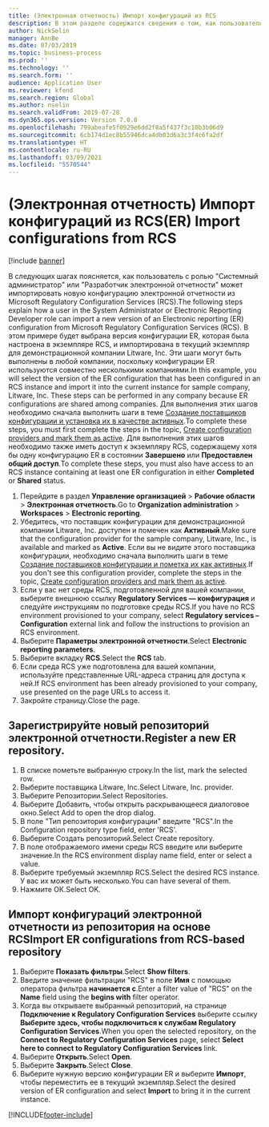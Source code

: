```yaml
---
title: (Электронная отчетность) Импорт конфигураций из RCS
description: В этом разделе содержатся сведения о том, как пользователь может импортировать новую версию конфигурации ER из RCS.
author: NickSelin
manager: AnnBe
ms.date: 07/03/2019
ms.topic: business-process
ms.prod: ''
ms.technology: ''
ms.search.form: ''
audience: Application User
ms.reviewer: kfend
ms.search.region: Global
ms.author: nselin
ms.search.validFrom: 2019-07-28
ms.dyn365.ops.version: Version 7.0.0
ms.openlocfilehash: 799abeafe5f0929e6dd2f8a5f437f3c10b3b06d9
ms.sourcegitcommit: 6cb174d1ec8b55946dca4db03d6a3c3f4c6fa2df
ms.translationtype: HT
ms.contentlocale: ru-RU
ms.lasthandoff: 03/09/2021
ms.locfileid: "5570544"
---
```

# <a name="er-import-configurations-from-rcs"></a><span data-ttu-id="24ee3-103">(Электронная отчетность) Импорт конфигураций из RCS</span><span class="sxs-lookup"><span data-stu-id="24ee3-103">(ER) Import configurations from RCS</span></span>

[!include [banner](../../includes/banner.md)]

<span data-ttu-id="24ee3-104">В следующих шагах поясняется, как пользователь с ролью "Системный администратор" или "Разработчик электронной отчетности" может импортировать новую конфигурацию электронной отчетности из Microsoft Regulatory Configuration Services (RCS).</span><span class="sxs-lookup"><span data-stu-id="24ee3-104">The following steps explain how a user in the System Administrator or Electronic Reporting Developer role can import a new version of an Electronic reporting (ER) configuration from Microsoft Regulatory Configuration Services (RCS).</span></span> <span data-ttu-id="24ee3-105">В этом примере будет выбрана версия конфигурации ER, которая была настроена в экземпляре RCS, и импортирована в текущий экземпляр для демонстрационной компании Litware, Inc. Эти шаги могут быть выполнены в любой компании, поскольку конфигурации ER используются совместно несколькими компаниями.</span><span class="sxs-lookup"><span data-stu-id="24ee3-105">In this example, you will select the version of the ER configuration that has been configured in an RCS instance and import it into the current instance for sample company, Litware, Inc. These steps can be performed in any company because ER configurations are shared among companies.</span></span> <span data-ttu-id="24ee3-106">Для выполнения этих шагов необходимо сначала выполнить шаги в теме [Создание поставщиков конфигурации и установка их в качестве активных](er-configuration-provider-mark-it-active-2016-11.md).</span><span class="sxs-lookup"><span data-stu-id="24ee3-106">To complete these steps, you must first complete the steps in the topic, [Create configuration providers and mark them as active](er-configuration-provider-mark-it-active-2016-11.md).</span></span> <span data-ttu-id="24ee3-107">Для выполнения этих шагов необходимо также иметь доступ к экземпляру RCS, содержащему хотя бы одну конфигурацию ER в состоянии **Завершено** или **Предоставлен общий доступ**.</span><span class="sxs-lookup"><span data-stu-id="24ee3-107">To complete these steps, you must also have access to an RCS instance containing at least one ER configuration in either **Completed** or **Shared** status.</span></span>

1. <span data-ttu-id="24ee3-108">Перейдите в раздел **Управление организацией** > **Рабочие области** > **Электронная отчетность**.</span><span class="sxs-lookup"><span data-stu-id="24ee3-108">Go to **Organization administration** > **Workspaces** > **Electronic reporting**.</span></span> 
2. <span data-ttu-id="24ee3-109">Убедитесь, что поставщик конфигурации для демонстрационной компании Litware, Inc. доступен и помечен как **Активный**.</span><span class="sxs-lookup"><span data-stu-id="24ee3-109">Make sure that the configuration provider for the sample company, Litware, Inc., is available and marked as **Active**.</span></span> <span data-ttu-id="24ee3-110">Если вы не видите этого поставщика конфигурации, необходимо сначала выполнить шаги в теме [Создание поставщиков конфигурации и пометка их как активных](er-configuration-provider-mark-it-active-2016-11.md).</span><span class="sxs-lookup"><span data-stu-id="24ee3-110">If you don't see this configuration provider, complete the steps in the topic, [Create configuration providers and mark them as active](er-configuration-provider-mark-it-active-2016-11.md).</span></span> 
3. <span data-ttu-id="24ee3-111">Если у вас нет среды RCS, подготовленной для вашей компании, выберите внешнюю ссылку **Regulatory Services — конфигурация** и следуйте инструкциям по подготовке среды RCS.</span><span class="sxs-lookup"><span data-stu-id="24ee3-111">If you have no RCS environment provisioned to your company, select **Regulatory services – Configuration** external link and follow the instructions to provision an RCS environment.</span></span> 
4. <span data-ttu-id="24ee3-112">Выберите **Параметры электронной отчетности**.</span><span class="sxs-lookup"><span data-stu-id="24ee3-112">Select **Electronic reporting parameters**.</span></span> 
5. <span data-ttu-id="24ee3-113">Выберите вкладку **RCS**.</span><span class="sxs-lookup"><span data-stu-id="24ee3-113">Select the **RCS** tab.</span></span> 
6. <span data-ttu-id="24ee3-114">Если среда RCS уже подготовлена для вашей компании, используйте представленные URL-адреса страниц для доступа к ней.</span><span class="sxs-lookup"><span data-stu-id="24ee3-114">If RCS environment has been already provisioned to your company, use presented on the page URLs to access it.</span></span> 
7. <span data-ttu-id="24ee3-115">Закройте страницу.</span><span class="sxs-lookup"><span data-stu-id="24ee3-115">Close the page.</span></span> 

## <a name="register-a-new-er-repository"></a><span data-ttu-id="24ee3-116">Зарегистрируйте новый репозиторий электронной отчетности.</span><span class="sxs-lookup"><span data-stu-id="24ee3-116">Register a new ER repository.</span></span> 
1. <span data-ttu-id="24ee3-117">В списке пометьте выбранную строку.</span><span class="sxs-lookup"><span data-stu-id="24ee3-117">In the list, mark the selected row.</span></span> 
2. <span data-ttu-id="24ee3-118">Выберите поставщика Litware, Inc.</span><span class="sxs-lookup"><span data-stu-id="24ee3-118">Select Litware, Inc. provider.</span></span> 
3. <span data-ttu-id="24ee3-119">Выберите Репозитории.</span><span class="sxs-lookup"><span data-stu-id="24ee3-119">Select Repositories.</span></span> 
4. <span data-ttu-id="24ee3-120">Выберите Добавить, чтобы открыть раскрывающееся диалоговое окно.</span><span class="sxs-lookup"><span data-stu-id="24ee3-120">Select Add to open the drop dialog.</span></span> 
5. <span data-ttu-id="24ee3-121">В поле "Тип репозитория конфигурации" введите "RCS".</span><span class="sxs-lookup"><span data-stu-id="24ee3-121">In the Configuration repository type field, enter 'RCS'.</span></span> 
6. <span data-ttu-id="24ee3-122">Выберите Создать репозиторий.</span><span class="sxs-lookup"><span data-stu-id="24ee3-122">Select Create repository.</span></span> 
7. <span data-ttu-id="24ee3-123">В поле отображаемого имени среды RCS введите или выберите значение.</span><span class="sxs-lookup"><span data-stu-id="24ee3-123">In the RCS environment display name field, enter or select a value.</span></span> 
8. <span data-ttu-id="24ee3-124">Выберите требуемый экземпляр RCS.</span><span class="sxs-lookup"><span data-stu-id="24ee3-124">Select the desired RCS instance.</span></span> <span data-ttu-id="24ee3-125">У вас их может быть несколько.</span><span class="sxs-lookup"><span data-stu-id="24ee3-125">You can have several of them.</span></span> 
9. <span data-ttu-id="24ee3-126">Нажмите ОК.</span><span class="sxs-lookup"><span data-stu-id="24ee3-126">Select OK.</span></span> 

## <a name="import-er-configurations-from-rcs-based-repository"></a><span data-ttu-id="24ee3-127">Импорт конфигураций электронной отчетности из репозитория на основе RCS</span><span class="sxs-lookup"><span data-stu-id="24ee3-127">Import ER configurations from RCS-based repository</span></span>
1. <span data-ttu-id="24ee3-128">Выберите **Показать фильтры**.</span><span class="sxs-lookup"><span data-stu-id="24ee3-128">Select **Show filters**.</span></span> 
2. <span data-ttu-id="24ee3-129">Введите значение фильтрации "RCS" в поле **Имя** с помощью оператора фильтра **начинается с**.</span><span class="sxs-lookup"><span data-stu-id="24ee3-129">Enter a filter value of "RCS" on the **Name** field using the **begins with** filter operator.</span></span> 
3. <span data-ttu-id="24ee3-130">Когда вы открываете выбранный репозиторий, на странице **Подключение к Regulatory Configuration Services** выберите ссылку **Выберите здесь, чтобы подключиться к службам Regulatory Configuration Services**.</span><span class="sxs-lookup"><span data-stu-id="24ee3-130">When you open the selected repository, on the **Connect to Regulatory Configuration Services** page, select **Select here to connect to Regulatory Configuration Services** link.</span></span> 
4. <span data-ttu-id="24ee3-131">Выберите **Открыть**.</span><span class="sxs-lookup"><span data-stu-id="24ee3-131">Select **Open**.</span></span> 
5. <span data-ttu-id="24ee3-132">Выберите **Закрыть**.</span><span class="sxs-lookup"><span data-stu-id="24ee3-132">Select **Close**.</span></span> 
6. <span data-ttu-id="24ee3-133">Выберите нужную версию конфигурации ER и выберите **Импорт**, чтобы переместить ее в текущий экземпляр.</span><span class="sxs-lookup"><span data-stu-id="24ee3-133">Select the desired version of ER configuration and select **Import** to bring it in the current instance.</span></span>



[!INCLUDE[footer-include](../../../../includes/footer-banner.md)]